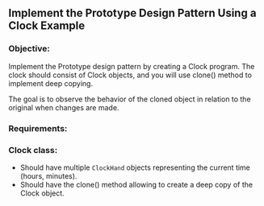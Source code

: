 ## Implement the Prototype Design Pattern Using a Clock Example

### Objective:
Implement the Prototype design pattern by creating a Clock program. 
The clock should consist of Clock objects, and you will use clone() method to implement deep copying. 

The goal is to observe the behavior of the cloned object in relation to the original when changes are made.

### Requirements:
### Clock class:

- Should have multiple `ClockHand` objects representing the current time (hours, minutes).
- Should have the clone() method allowing to create a deep copy of the Clock object.
